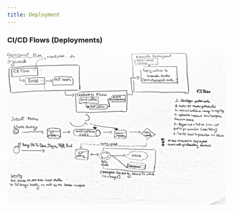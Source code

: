 ```yaml
---
title: Deployment 
---
```




### CI/CD Flows (Deployments)
![Environment Specific Deployments (CI/CD)](./images/deployment.jpg)